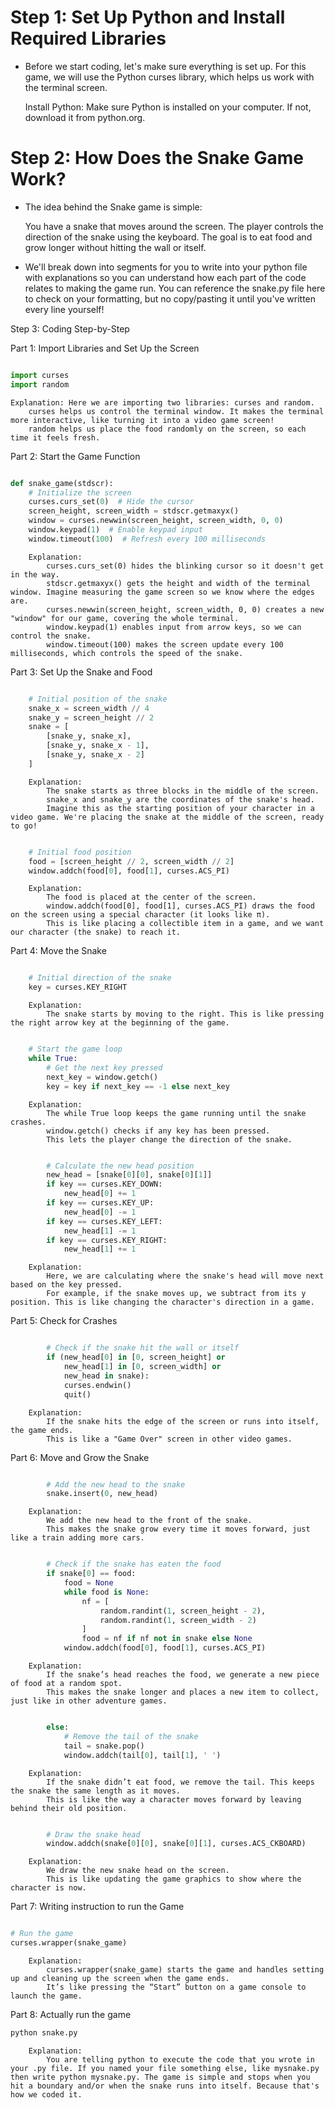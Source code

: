 # Step 1: Set Up Python and Install Required Libraries

- Before we start coding, let's make sure everything is set up. For this game, we will use the Python curses library, which helps us work with the terminal screen.

    Install Python: Make sure Python is installed on your computer. If not, download it from python.org.


# Step 2: How Does the Snake Game Work?

- The idea behind the Snake game is simple:

    You have a snake that moves around the screen.
    The player controls the direction of the snake using the keyboard.
    The goal is to eat food and grow longer without hitting the wall or itself.

- We'll break down into segments for you to write into your python file with explanations so you can understand how each part of the code relates to making the game run. You can reference the snake.py file here to check on your formatting, but no copy/pasting it until you've written every line yourself!

Step 3: Coding Step-by-Step

Part 1: Import Libraries and Set Up the Screen

```python

import curses
import random
```
    Explanation: Here we are importing two libraries: curses and random.
        curses helps us control the terminal window. It makes the terminal more interactive, like turning it into a video game screen!
        random helps us place the food randomly on the screen, so each time it feels fresh.

Part 2: Start the Game Function

```python

def snake_game(stdscr):
    # Initialize the screen
    curses.curs_set(0)  # Hide the cursor
    screen_height, screen_width = stdscr.getmaxyx()
    window = curses.newwin(screen_height, screen_width, 0, 0)
    window.keypad(1)  # Enable keypad input
    window.timeout(100)  # Refresh every 100 milliseconds
```
```text
    Explanation:
        curses.curs_set(0) hides the blinking cursor so it doesn't get in the way.
        stdscr.getmaxyx() gets the height and width of the terminal window. Imagine measuring the game screen so we know where the edges are.
        curses.newwin(screen_height, screen_width, 0, 0) creates a new "window" for our game, covering the whole terminal.
        window.keypad(1) enables input from arrow keys, so we can control the snake.
        window.timeout(100) makes the screen update every 100 milliseconds, which controls the speed of the snake.
```
Part 3: Set Up the Snake and Food

```python

    # Initial position of the snake
    snake_x = screen_width // 4
    snake_y = screen_height // 2
    snake = [
        [snake_y, snake_x],
        [snake_y, snake_x - 1],
        [snake_y, snake_x - 2]
    ]
```
```text
    Explanation:
        The snake starts as three blocks in the middle of the screen.
        snake_x and snake_y are the coordinates of the snake's head.
        Imagine this as the starting position of your character in a video game. We're placing the snake at the middle of the screen, ready to go!
```
```python

    # Initial food position
    food = [screen_height // 2, screen_width // 2]
    window.addch(food[0], food[1], curses.ACS_PI)
```
```text
    Explanation:
        The food is placed at the center of the screen.
        window.addch(food[0], food[1], curses.ACS_PI) draws the food on the screen using a special character (it looks like π).
        This is like placing a collectible item in a game, and we want our character (the snake) to reach it.
```
Part 4: Move the Snake

```python

    # Initial direction of the snake
    key = curses.KEY_RIGHT
```
```text
    Explanation:
        The snake starts by moving to the right. This is like pressing the right arrow key at the beginning of the game.
```
```python

    # Start the game loop
    while True:
        # Get the next key pressed
        next_key = window.getch()
        key = key if next_key == -1 else next_key
```
```text
    Explanation:
        The while True loop keeps the game running until the snake crashes.
        window.getch() checks if any key has been pressed.
        This lets the player change the direction of the snake.
```
```python

        # Calculate the new head position
        new_head = [snake[0][0], snake[0][1]]
        if key == curses.KEY_DOWN:
            new_head[0] += 1
        if key == curses.KEY_UP:
            new_head[0] -= 1
        if key == curses.KEY_LEFT:
            new_head[1] -= 1
        if key == curses.KEY_RIGHT:
            new_head[1] += 1
```
```text
    Explanation:
        Here, we are calculating where the snake's head will move next based on the key pressed.
        For example, if the snake moves up, we subtract from its y position. This is like changing the character's direction in a game.
```
Part 5: Check for Crashes

```python

        # Check if the snake hit the wall or itself
        if (new_head[0] in [0, screen_height] or
            new_head[1] in [0, screen_width] or
            new_head in snake):
            curses.endwin()
            quit()
```
```text
    Explanation:
        If the snake hits the edge of the screen or runs into itself, the game ends.
        This is like a "Game Over" screen in other video games.
```
Part 6: Move and Grow the Snake

```python

        # Add the new head to the snake
        snake.insert(0, new_head)
```
```text
    Explanation:
        We add the new head to the front of the snake.
        This makes the snake grow every time it moves forward, just like a train adding more cars.
```
```python

        # Check if the snake has eaten the food
        if snake[0] == food:
            food = None
            while food is None:
                nf = [
                    random.randint(1, screen_height - 2),
                    random.randint(1, screen_width - 2)
                ]
                food = nf if nf not in snake else None
            window.addch(food[0], food[1], curses.ACS_PI)
```
```text
    Explanation:
        If the snake’s head reaches the food, we generate a new piece of food at a random spot.
        This makes the snake longer and places a new item to collect, just like in other adventure games.
```
```python

        else:
            # Remove the tail of the snake
            tail = snake.pop()
            window.addch(tail[0], tail[1], ' ')
```
```text
    Explanation:
        If the snake didn’t eat food, we remove the tail. This keeps the snake the same length as it moves.
        This is like the way a character moves forward by leaving behind their old position.
```
```python

        # Draw the snake head
        window.addch(snake[0][0], snake[0][1], curses.ACS_CKBOARD)
```
```text
    Explanation:
        We draw the new snake head on the screen.
        This is like updating the game graphics to show where the character is now.
```
Part 7: Writing instruction to run the Game

```python

# Run the game
curses.wrapper(snake_game)
```
```text
    Explanation:
        curses.wrapper(snake_game) starts the game and handles setting up and cleaning up the screen when the game ends.
        It’s like pressing the “Start” button on a game console to launch the game.
```
Part 8: Actually run the game
```python
python snake.py
```
```text
    Explanation: 
        You are telling python to execute the code that you wrote in your .py file. If you named your file something else, like mysnake.py then write python mysnake.py. The game is simple and stops when you hit a boundary and/or when the snake runs into itself. Because that's how we coded it. 
```

